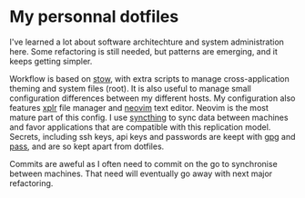 # My personnal dotfiles

I've learned a lot about software architechture and system administration here. Some refactoring is still needed, but patterns are emerging, and it keeps getting simpler.

Workflow is based on [stow](https://www.gnu.org/software/stow/), with extra scripts to manage cross-application theming and system files (root). It is also useful to manage small configuration differences between my different hosts. My configuration also features [xplr](https://github.com/sayanarijit/xplr) file manager and [neovim](https://github.com/neovim/neovim) text editor. Neovim is the most mature part of this config. I use [syncthing](https://syncthing.net/) to sync data between machines and favor applications that are compatible with this replication model. Secrets, including ssh keys, api keys and passwords are keept with [gpg](https://gnupg.org/) and [pass](https://www.passwordstore.org/), and are so kept apart from dotfiles.

 Commits are aweful as I often need to commit on the go to synchronise between machines. That need will eventually go away with next major refactoring.
